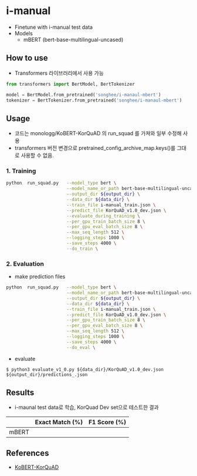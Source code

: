 # i-manual
- Finetune with i-manual test data
- Models
  - mBERT (bert-base-multilingual-uncased)

## How to use
- Transformers 라이브러리에서 사용 가능
```python
from transformers import BertModel, BertTokenizer

model = BertModel.from_pretrained('songhee/i-manaul-mbert')
tokenizer = BertTokenizer.from_pretrained('songhee/i-manaul-mbert')
```

## Usage

- 코드는 monologg/KoBERT-KorQuAD 의 run_squad 를 가져와 일부 수정해 사용
- transformers 버전 변경으로 pretrained_config_archive_map.keys()를 그대로 사용할 수 없음.

### 1. Training

```bash
python  run_squad.py   --model_type bert \
                       --model_name_or_path bert-base-multilingual-uncased \
                       --output_dir ${output_dir} \
                       --data_dir ${data_dir} \
                       --train_file i-manual_train.json \
                       --predict_file KorQuAD_v1.0_dev.json \
                       --evaluate_during_training \
                       --per_gpu_train_batch_size 8 \
                       --per_gpu_eval_batch_size 8 \
                       --max_seq_length 512 \
                       --logging_steps 1000 \
                       --save_steps 4000 \
                       --do_train \
```


### 2. Evaluation
- make prediction files
```bash
python  run_squad.py   --model_type bert \
                       --model_name_or_path bert-base-multilingual-uncased \
                       --output_dir ${output_dir} \
                       --data_dir ${data_dir} \
                       --train_file i-manual_train.json \
                       --predict_file KorQuAD_v1.0_dev.json \
                       --per_gpu_train_batch_size 8 \
                       --per_gpu_eval_batch_size 8 \
                       --max_seq_length 512 \
                       --logging_steps 1000 \
                       --save_steps 4000 \
                       --do_eval \
```

- evaluate
```console
$ python3 evaluate_v1_0.py ${data_dir}/KorQuAD_v1.0_dev.json ${output_dir}/predictions_.json
```

## Results

- i-maunal test data로 학습, KorQuad Dev set으로 테스트한 결과


|                         | Exact Match (%) | F1 Score (%) |
| ----------------------- | --------------- | ------------ |
| mBERT                   |                 |              |

## References

- [KoBERT-KorQuAD](https://github.com/monologg/KoBERT-KorQuAD)
